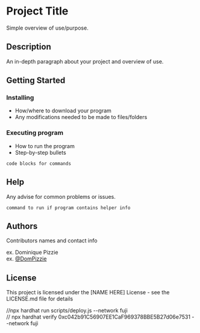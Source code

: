 # Project Title

Simple overview of use/purpose.

## Description

An in-depth paragraph about your project and overview of use.

## Getting Started

### Installing

- How/where to download your program
- Any modifications needed to be made to files/folders

### Executing program

- How to run the program
- Step-by-step bullets

```
code blocks for commands
```

## Help

Any advise for common problems or issues.

```
command to run if program contains helper info
```

## Authors

Contributors names and contact info

ex. Dominique Pizzie  
ex. [@DomPizzie](https://twitter.com/dompizzie)

## License

This project is licensed under the [NAME HERE] License - see the LICENSE.md file for details

//npx hardhat run scripts/deploy.js --network fuji  
// npx hardhat verify 0xc042b91C56907EE1CaF969378BBE5B27d06e7531 --network fuji
